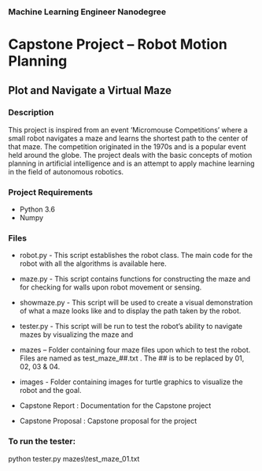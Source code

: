 ### Machine Learning Engineer Nanodegree
# Capstone Project – Robot Motion Planning
## Plot and Navigate a Virtual Maze

### Description
This project is inspired from an event ‘Micromouse Competitions’ where a small robot navigates a maze and learns the shortest path to the center of that maze. The competition originated in the 1970s and is a popular event held around the globe. The project deals with the basic concepts of motion planning in artificial intelligence and is an attempt to apply machine learning in the field of autonomous robotics.

### Project Requirements
* Python 3.6
* Numpy

### Files
* robot.py - This script establishes the robot class. The main code for the robot with all the algorithms is available here.
* maze.py - This script contains functions for constructing the maze and for checking for walls upon robot movement or sensing.
* showmaze.py - This script will be used to create a visual demonstration of what a maze looks like and to display the path taken by the robot.
* tester.py - This script will be run to test the robot’s ability to navigate mazes by visualizing the maze and 

* mazes – Folder containing four maze files upon which to test the robot. Files are named  as test_maze_##.txt . The ## is to be replaced by 01, 02, 03 & 04.
* images - Folder containing images for turtle graphics to visualize the robot and the goal.

* Capstone Report : Documentation for the Capstone project
* Capstone Proposal : Capstone proposal for the project

### To run the tester:
python tester.py mazes\test_maze_01.txt

